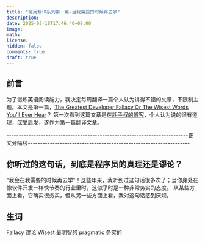 ```yaml
---
title: "每周翻译系列第一篇-当我需要的时候再去学"
description: 
date: 2025-02-18T17:46:40+08:00
image: 
math: 
license: 
hidden: false
comments: true
draft: true
---
```

## 前言
为了锻炼英语阅读能力，我决定每周翻译一篇个人认为讲得不错的文章，不限制主题。本文是第一篇，[The Greatest Developer Fallacy Or The Wisest Words You’ll Ever Hear](https://skorks.com/2011/02/the-greatest-developer-fallacy-or-the-wisest-words-youll-ever-hear/)？
第一次看到这篇文章是在[耗子叔的博客](https://coolshell.cn)，个人认为说的很有道理，深受启发，遂作为第一篇翻译文章。

--------------------------------------------------------------------------正文分隔线------------------------------------------------------------------

## 你听过的这句话，到底是程序员的真理还是谬论？
"我会在我需要的时候再去学"！这些年来，我听到过这句话很多次了；当你身处在像软件开发一样快节奏的行业里时，这似乎时是一种非常务实的态度。
从某些方面上看，它确实很务实，但从另一些方面上看，我对这句话感到厌烦。

## 生词
Fallacy 谬论
Wisest 最明智的
pragmatic 务实的
